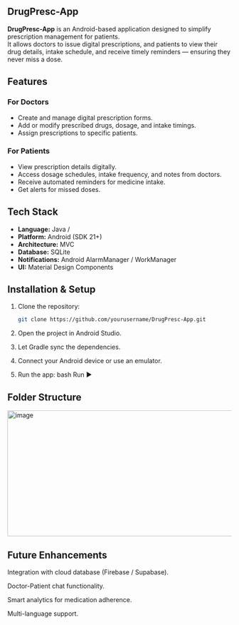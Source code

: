 DrugPresc-App
-----------------

**DrugPresc-App** is an Android-based application designed to simplify prescription management for patients.  
It allows doctors to issue digital prescriptions, and patients to view their drug details, intake schedule, and receive timely reminders — ensuring they never miss a dose.

Features
--------
###  For Doctors
- Create and manage digital prescription forms.
- Add or modify prescribed drugs, dosage, and intake timings.
- Assign prescriptions to specific patients.

###  For Patients
- View prescription details digitally.
- Access dosage schedules, intake frequency, and notes from doctors.
- Receive automated reminders for medicine intake.
- Get alerts for missed doses.

Tech Stack
-----------
- **Language:** Java / 
- **Platform:** Android (SDK 21+)
- **Architecture:** MVC 
- **Database:** SQLite 
- **Notifications:** Android AlarmManager / WorkManager
- **UI:** Material Design Components

Installation & Setup
--------------------

1. Clone the repository:
   ```bash
   git clone https://github.com/yourusername/DrugPresc-App.git
2. Open the project in Android Studio.

3. Let Gradle sync the dependencies.

4. Connect your Android device or use an emulator.

5. Run the app:
 bash  Run ▶

Folder Structure
----------------
<img width="639" height="282" alt="image" src="https://github.com/user-attachments/assets/3b11f0c2-8037-4364-b4e1-059c0abfe511" />

Future Enhancements
-------------------
Integration with cloud database (Firebase / Supabase).

Doctor-Patient chat functionality.

Smart analytics for medication adherence.

Multi-language support.




